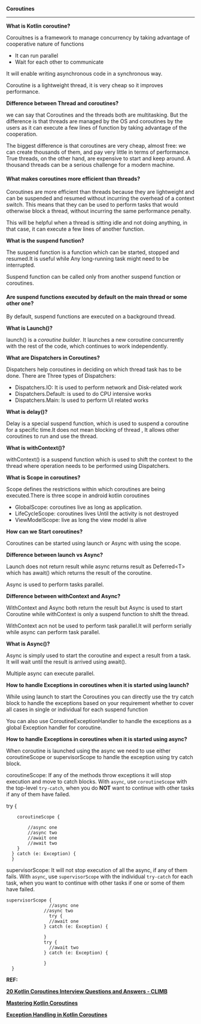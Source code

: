 <!-- Output copied to clipboard! -->

<!-----

Yay, no errors, warnings, or alerts!

Conversion time: 0.416 seconds.


Using this Markdown file:

1. Paste this output into your source file.
2. See the notes and action items below regarding this conversion run.
3. Check the rendered output (headings, lists, code blocks, tables) for proper
   formatting and use a linkchecker before you publish this page.

Conversion notes:

* Docs to Markdown version 1.0β34
* Fri Apr 14 2023 04:25:34 GMT-0700 (PDT)
* Source doc: Coroutines
* This is a partial selection. Check to make sure intra-doc links work.
----->


**Coroutines**


---

**What is Kotlin coroutine?**

Corouitnes is a framework to manage concurrency by taking advantage of cooperative nature of functions



* It can run parallel
* Wait for each other to communicate

It will enable writing asynchronous code in a synchronous way.

Coroutine is a lightweight thread, it is very cheap so it improves performance.

**Difference between Thread and coroutines?**

we can say that Coroutines and the threads both are multitasking. But the difference is that threads are managed by the OS and coroutines by the users as it can execute a few lines of function by taking advantage of the cooperation.

The biggest difference is that coroutines are very cheap, almost free: we can create thousands of them, and pay very little in terms of performance. True threads, on the other hand, are expensive to start and keep around. A thousand threads can be a serious challenge for a modern machine.


#### **What makes coroutines more efficient than threads?**

Coroutines are more efficient than threads because they are lightweight and can be suspended and resumed without incurring the overhead of a context switch. This means that they can be used to perform tasks that would otherwise block a thread, without incurring the same performance penalty.

This will be helpful when a thread is sitting idle and not doing anything, in that case, it can execute a few lines of another function. 

**What is the suspend function?**

The suspend function is a function which can be started, stopped and resumed.It is useful while Any long-running task might need to be interrupted.

Suspend function can be called only from another suspend function or coroutines.


#### **Are suspend functions executed by default on the main thread or some other one?**

By default, suspend functions are executed on a background thread.

**What is Launch()?**

launch() is a _coroutine builder_. It launches a new coroutine concurrently with the rest of the code, which continues to work independently. 

**What are Dispatchers in Coroutines?**

Dispatchers help coroutines in deciding on which thread task has to be done. There are Three types of Dispatchers:



* Dispatchers.IO: It is used to perform network and Disk-related work
* Dispatchers.Default: is used to do CPU intensive works
* Dispatchers.Main: Is used to perform UI related works

**What is delay()?**

Delay is a special suspend function, which is used to suspend a coroutine for a specific time.It does not mean blocking of thread , It allows other coroutines to run and use the thread.

**What is withContext()?**

withContext() is a suspend function which is used to shift the context to the thread where operation needs to be performed using Dispatchers.

**What is Scope in coroutines?**

Scope defines the restrictions within which coroutines are being executed.There is three scope in android kotlin coroutines



* GlobalScope: coroutines live as long as application.
* LifeCycleScope: coroutines lives Until the activity is not destroyed
* ViewModelScope: live as long the view model is alive

**How can we Start coroutines?**

Coroutines can be started using launch or Async with using the scope.

**Difference between launch vs Async?**

Launch does not return result while async returns result as Deferred&lt;T> which has await() which returns the result of the coroutine.

 

Async is used to perform tasks parallel.

**Difference between withContext and Async?**

WithContext and Async both return the result but Async is used to start Coroutine while withContext is only a suspend function to shift the thread.

WithContext acn not be used to perform task parallel.It will perform serially while async can perform task parallel.

**What is Async()?**

Async is simply used to start the coroutine and expect a result from a task. It will wait until the result is arrived using await().

Multiple async can execute parallel.

**How to handle Exceptions in coroutines when it is started using launch?**

While using launch to start the Coroutines you can directly use the try catch block to handle the exceptions based on your requirement whether to cover all cases in single or individual for each suspend function

You can also use CoroutineExceptionHandler to handle the exceptions as a global Exception handler for coroutine.

**How to handle Exceptions in coroutines when it is started using async?**

When coroutine is launched using the async we need to use either coroutineScope  or supervisorScope to handle the exception using try catch block.

coroutineScope: If any of the methods throw exceptions it will stop execution and move to catch blocks. With `async`, use `coroutineScope` with the top-level `try-catch`, when you do **NOT** want to continue with other tasks if any of them have failed.

   try {

        coroutineScope {

            //async one
            //async two
            //await one
            //await two
        }
      } catch (e: Exception) {
      }

supervisorScope: It will not stop execution of all the async, if any of them fails. With `async`, use `supervisorScope` with the individual `try-catch` for each task, when you want to continue with other tasks if one or some of them have failed.


    supervisorScope {
                	//async one
                  //async two
            	    try {
                    //await one
                  } catch (e: Exception) {
                  
                  }
                  try {
                    //await two
                  } catch (e: Exception) {
                  
                  }
      }

**REF:**

**[20 Kotlin Coroutines Interview Questions and Answers - CLIMB](https://climbtheladder.com/kotlin-coroutines-interview-questions/)**

**[Mastering Kotlin Coroutines](https://amitshekhar.me/blog/kotlin-coroutines)**

**[Exception Handling in Kotlin Coroutines](https://blog.mindorks.com/exception-handling-in-kotlin-coroutines/)**
